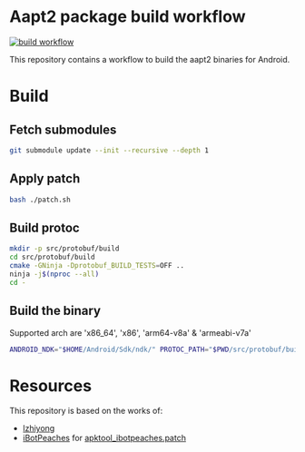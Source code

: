 # Aapt2 package build workflow

[![build workflow](https://github.com/revanced/aapt2/actions/workflows/build.yml/badge.svg)](https://github.com/revanced/aapt2/actions/workflows/build.yml)

This repository contains a workflow to build the aapt2 binaries for Android.

# Build

## Fetch submodules
```bash
git submodule update --init --recursive --depth 1
```

## Apply patch
```bash
bash ./patch.sh
```

## Build protoc
```bash
mkdir -p src/protobuf/build
cd src/protobuf/build
cmake -GNinja -Dprotobuf_BUILD_TESTS=OFF ..
ninja -j$(nproc --all)
cd -
```

## Build the binary

Supported arch are 'x86_64', 'x86', 'arm64-v8a' & 'armeabi-v7a'
```bash
ANDROID_NDK="$HOME/Android/Sdk/ndk/" PROTOC_PATH="$PWD/src/protobuf/build/protoc" bash ./build.sh arm64-v8a  # Build output in build/$arch/bin/aapt-*
```

# Resources
This repository is based on the works of:
- [lzhiyong](https://github.com/lzhiyong/android-sdk-tools)
- [iBotPeaches](https://github.com/aosp-mirror/platform_frameworks_base/compare/main...iBotPeaches:platform_frameworks_base:apktool_14.0.0) for [apktool_ibotpeaches.patch](patches/apktool_ibotpeaches.patch])
